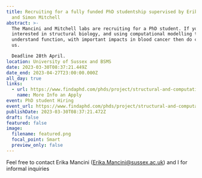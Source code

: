 ```yaml
---
title: Recruiting for a fully funded PhD studentship supervised by Erika Mancini
  and Simon Mitchell
abstract: >-
  The Mancini and Mitchell labs are recruiting for a PhD student. If you’re
  interested in structural biology, and using computational modelling to
  understand function, with important impacts in blood cancer then do chat to
  us.

  Deadline 28th April.
location: University of Sussex and BSMS
date: 2023-03-30T08:37:21.449Z
date_end: 2023-04-27T23:00:00.000Z
all_day: true
links:
  - url: https://www.findaphd.com/phds/project/structural-and-computational-studies-of-the-irf4-dna-regulatory-interactions-in-multiple-myeloma/?p157108
    name: More Info an Apply
event: PhD student Hiring
event_url: https://www.findaphd.com/phds/project/structural-and-computational-studies-of-the-irf4-dna-regulatory-interactions-in-multiple-myeloma/?p157108
publishDate: 2023-03-30T08:37:21.472Z
draft: false
featured: false
image:
  filename: featured.png
  focal_point: Smart
  preview_only: false
---
```

Feel free to contact Erika Mancini ([Erika.Mancini@sussex.ac.uk](mailto:Erika.Mancini@sussex.ac.uk)) and I for informal inquiries